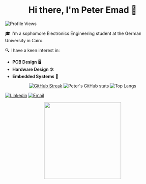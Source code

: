 <div align="center">
  <h1>Hi there, I'm Peter Emad 👋</h1>
</div>

![Profile Views](https://komarev.com/ghpvc/?username=PeterEmad146)


🎓 I'm a sophomore Electronics Engineering student at the German University in Cairo.

🔍 I have a keen interest in:
- **PCB Design** 🖥️
- **Hardware Design** 🛠️
- **Embedded Systems** 🤖

<div align=center>
  
[![GitHub Streak](https://streak-stats.demolab.com/?user=PeterEmad146&theme=dark)](https://git.io/streak-stats)
![Peter's GitHub stats](https://github-readme-stats.vercel.app/api?username=PeterEmad146&show_icons=true&theme=merko)
![Top Langs](https://github-readme-stats.vercel.app/api/top-langs/?username=PeterEmad146&layout=compact)

</div>


[![Linkedin](https://img.shields.io/badge/LinkedIn-0077B5?style=for-the-badge&logo=linkedin&logoColor=white)](https://www.linkedin.com/in/peteremad146/)
[![Email](https://img.shields.io/badge/Gmail-D14836?style=for-the-badge&logo=gmail&logoColor=white)](mailto:peteremads1406@gmail.com)


<div align="center">
  <img src="https://media0.giphy.com/avatars/HeyAutoHQ/DgfrJNR8oUyv.gif" width="250">
</div>
